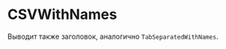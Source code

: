 <a name="csvwithnames"></a>

# CSVWithNames

Выводит также заголовок, аналогично `TabSeparatedWithNames`.
